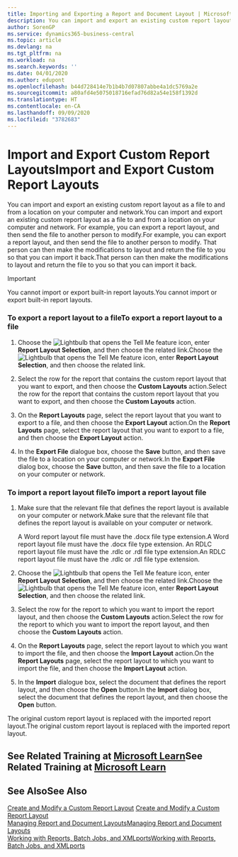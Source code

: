 ```yaml
---
title: Importing and Exporting a Report and Document Layout | Microsoft Docs
description: You can import and export an existing custom report layout as a file to and from a location on your computer and network.
author: SorenGP
ms.service: dynamics365-business-central
ms.topic: article
ms.devlang: na
ms.tgt_pltfrm: na
ms.workload: na
ms.search.keywords: ''
ms.date: 04/01/2020
ms.author: edupont
ms.openlocfilehash: b44d728414e7b1b4b7d07807abbe4a1dc5769a2e
ms.sourcegitcommit: a80afd4e5075018716efad76d82a54e158f1392d
ms.translationtype: HT
ms.contentlocale: en-CA
ms.lasthandoff: 09/09/2020
ms.locfileid: "3782683"
---
```

# <a name="import-and-export-custom-report-layouts"></a><span data-ttu-id="c4f1e-103">Import and Export Custom Report Layouts</span><span class="sxs-lookup"><span data-stu-id="c4f1e-103">Import and Export Custom Report Layouts</span></span>
<span data-ttu-id="c4f1e-104">You can import and export an existing custom report layout as a file to and from a location on your computer and network.</span><span class="sxs-lookup"><span data-stu-id="c4f1e-104">You can import and export an existing custom report layout as a file to and from a location on your computer and network.</span></span> <span data-ttu-id="c4f1e-105">For example, you can export a report layout, and then send the file to another person to modify.</span><span class="sxs-lookup"><span data-stu-id="c4f1e-105">For example, you can export a report layout, and then send the file to another person to modify.</span></span> <span data-ttu-id="c4f1e-106">That person can then make the modifications to layout and return the file to you so that you can import it back.</span><span class="sxs-lookup"><span data-stu-id="c4f1e-106">That person can then make the modifications to layout and return the file to you so that you can import it back.</span></span>  

> [!IMPORTANT]  
>  <span data-ttu-id="c4f1e-107">You cannot import or export built-in report layouts.</span><span class="sxs-lookup"><span data-stu-id="c4f1e-107">You cannot import or export built-in report layouts.</span></span>  

### <a name="to-export-a-report-layout-to-a-file"></a><span data-ttu-id="c4f1e-108">To export a report layout to a file</span><span class="sxs-lookup"><span data-stu-id="c4f1e-108">To export a report layout to a file</span></span>  

1.  <span data-ttu-id="c4f1e-109">Choose the ![Lightbulb that opens the Tell Me feature](media/ui-search/search_small.png "Tell me what you want to do") icon, enter **Report Layout Selection**, and then choose the related link.</span><span class="sxs-lookup"><span data-stu-id="c4f1e-109">Choose the ![Lightbulb that opens the Tell Me feature](media/ui-search/search_small.png "Tell me what you want to do") icon, enter **Report Layout Selection**, and then choose the related link.</span></span>  

2.  <span data-ttu-id="c4f1e-110">Select the row for the report that contains the custom report layout that you want to export, and then choose the **Custom Layouts** action.</span><span class="sxs-lookup"><span data-stu-id="c4f1e-110">Select the row for the report that contains the custom report layout that you want to export, and then choose the **Custom Layouts** action.</span></span>  

3.  <span data-ttu-id="c4f1e-111">On the **Report Layouts** page, select the report layout that you want to export to a file, and then choose the **Export Layout** action.</span><span class="sxs-lookup"><span data-stu-id="c4f1e-111">On the **Report Layouts** page, select the report layout that you want to export to a file, and then choose the **Export Layout** action.</span></span>  

4.  <span data-ttu-id="c4f1e-112">In the **Export File** dialogue box, choose the **Save** button, and then save the file to a location on your computer or network.</span><span class="sxs-lookup"><span data-stu-id="c4f1e-112">In the **Export File** dialog box, choose the **Save** button, and then save the file to a location on your computer or network.</span></span>  

### <a name="to-import-a-report-layout-file"></a><span data-ttu-id="c4f1e-113">To import a report layout file</span><span class="sxs-lookup"><span data-stu-id="c4f1e-113">To import a report layout file</span></span>  

1.  <span data-ttu-id="c4f1e-114">Make sure that the relevant file that defines the report layout is available on your computer or network.</span><span class="sxs-lookup"><span data-stu-id="c4f1e-114">Make sure that the relevant file that defines the report layout is available on your computer or network.</span></span>  

     <span data-ttu-id="c4f1e-115">A Word report layout file must have the .docx file type extension.</span><span class="sxs-lookup"><span data-stu-id="c4f1e-115">A Word report layout file must have the .docx file type extension.</span></span> <span data-ttu-id="c4f1e-116">An RDLC report layout file must have the .rdlc or .rdl file type extension.</span><span class="sxs-lookup"><span data-stu-id="c4f1e-116">An RDLC report layout file must have the .rdlc or .rdl file type extension.</span></span>  

2.  <span data-ttu-id="c4f1e-117">Choose the ![Lightbulb that opens the Tell Me feature](media/ui-search/search_small.png "Tell me what you want to do") icon, enter **Report Layout Selection**, and then choose the related link.</span><span class="sxs-lookup"><span data-stu-id="c4f1e-117">Choose the ![Lightbulb that opens the Tell Me feature](media/ui-search/search_small.png "Tell me what you want to do") icon, enter **Report Layout Selection**, and then choose the related link.</span></span>  

3.  <span data-ttu-id="c4f1e-118">Select the row for the report to which you want to import the report layout, and then choose the **Custom Layouts** action.</span><span class="sxs-lookup"><span data-stu-id="c4f1e-118">Select the row for the report to which you want to import the report layout, and then choose the **Custom Layouts** action.</span></span>  

4.  <span data-ttu-id="c4f1e-119">On the **Report Layouts** page, select the report layout to which you want to import the file, and then choose the **Import Layout** action.</span><span class="sxs-lookup"><span data-stu-id="c4f1e-119">On the **Report Layouts** page, select the report layout to which you want to import the file, and then choose the **Import Layout** action.</span></span>  

5.  <span data-ttu-id="c4f1e-120">In the **Import** dialogue box, select the document that defines the report layout, and then choose the **Open** button.</span><span class="sxs-lookup"><span data-stu-id="c4f1e-120">In the **Import** dialog box, select the document that defines the report layout, and then choose the **Open** button.</span></span>  

 <span data-ttu-id="c4f1e-121">The original custom report layout is replaced with the imported report layout.</span><span class="sxs-lookup"><span data-stu-id="c4f1e-121">The original custom report layout is replaced with the imported report layout.</span></span>  

## <a name="see-related-training-at-microsoft-learn"></a><span data-ttu-id="c4f1e-122">See Related Training at [Microsoft Learn](/learn/modules/change-documents-dynamics-365-business-central/index)</span><span class="sxs-lookup"><span data-stu-id="c4f1e-122">See Related Training at [Microsoft Learn](/learn/modules/change-documents-dynamics-365-business-central/index)</span></span>

## <a name="see-also"></a><span data-ttu-id="c4f1e-123">See Also</span><span class="sxs-lookup"><span data-stu-id="c4f1e-123">See Also</span></span>  
 <span data-ttu-id="c4f1e-124">[Create and Modify a Custom Report Layout](ui-how-create-custom-report-layout.md) </span><span class="sxs-lookup"><span data-stu-id="c4f1e-124">[Create and Modify a Custom Report Layout](ui-how-create-custom-report-layout.md) </span></span>  
 [<span data-ttu-id="c4f1e-125">Managing Report and Document Layouts</span><span class="sxs-lookup"><span data-stu-id="c4f1e-125">Managing Report and Document Layouts</span></span>](ui-manage-report-layouts.md)  
 [<span data-ttu-id="c4f1e-126">Working with Reports, Batch Jobs, and XMLports</span><span class="sxs-lookup"><span data-stu-id="c4f1e-126">Working with Reports, Batch Jobs, and XMLports</span></span>](ui-work-report.md)    
